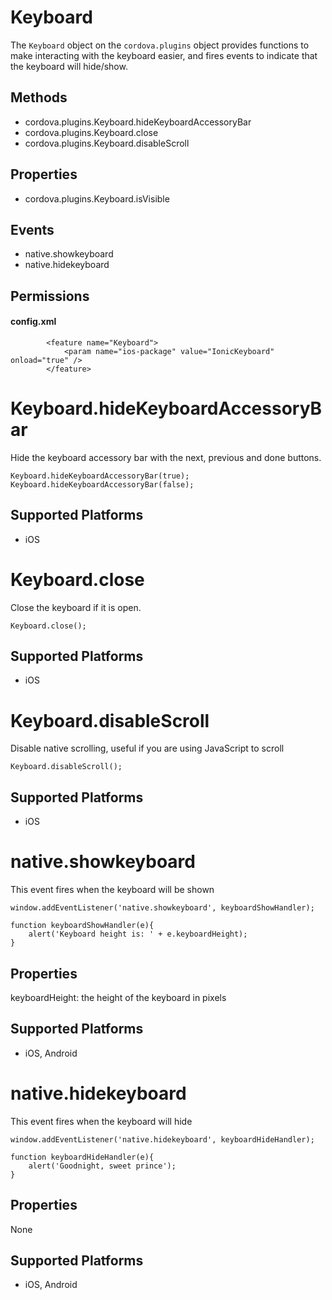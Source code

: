 Keyboard
======

The `Keyboard` object on the `cordova.plugins` object provides functions to make interacting with the keyboard easier, and fires events to indicate that the keyboard will hide/show.

Methods
-------

- cordova.plugins.Keyboard.hideKeyboardAccessoryBar
- cordova.plugins.Keyboard.close
- cordova.plugins.Keyboard.disableScroll

Properties
--------

- cordova.plugins.Keyboard.isVisible

Events
--------

- native.showkeyboard
- native.hidekeyboard

Permissions
-----------

#### config.xml

            <feature name="Keyboard">
                <param name="ios-package" value="IonicKeyboard" onload="true" />
            </feature>


Keyboard.hideKeyboardAccessoryBar
=================

Hide the keyboard accessory bar with the next, previous and done buttons.

    Keyboard.hideKeyboardAccessoryBar(true);
    Keyboard.hideKeyboardAccessoryBar(false);

Supported Platforms
-------------------

- iOS


Keyboard.close
=================

Close the keyboard if it is open.

    Keyboard.close();

Supported Platforms
-------------------

- iOS

    
Keyboard.disableScroll
=================

Disable native scrolling, useful if you are using JavaScript to scroll

    Keyboard.disableScroll();

Supported Platforms
-------------------

- iOS


native.showkeyboard
=================

This event fires when the keyboard will be shown

    window.addEventListener('native.showkeyboard', keyboardShowHandler);
    
    function keyboardShowHandler(e){
        alert('Keyboard height is: ' + e.keyboardHeight);
    }

Properties
-----------

keyboardHeight: the height of the keyboard in pixels 


Supported Platforms
-------------------

- iOS, Android


native.hidekeyboard
=================

This event fires when the keyboard will hide

    window.addEventListener('native.hidekeyboard', keyboardHideHandler);
    
    function keyboardHideHandler(e){
        alert('Goodnight, sweet prince');
    }

Properties
-----------

None

Supported Platforms
-------------------

- iOS, Android
